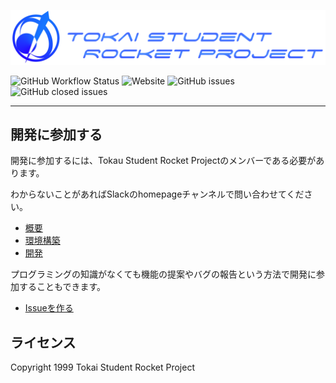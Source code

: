 ![Tokai Student Rocket Project](./docs/images/logo.png)

![GitHub Workflow Status](https://img.shields.io/github/workflow/status/tokai-student-rocket-project/tokai-student-rocket-project.github.io/Deploy%20to%20Github%20Pages)
![Website](https://img.shields.io/website?url=https%3A%2F%2Ftokai-student-rocket-project.github.io%2F)
![GitHub issues](https://img.shields.io/github/issues/tokai-student-rocket-project/tokai-student-rocket-project.github.io)
![GitHub closed issues](https://img.shields.io/github/issues-closed/tokai-student-rocket-project/tokai-student-rocket-project.github.io)

---

## 開発に参加する

開発に参加するには、Tokau Student Rocket Projectのメンバーである必要があります。

わからないことがあればSlackのhomepageチャンネルで問い合わせてください。

- [概要](./docs/Overview.md)
- [環境構築](./docs/Setup.md)
- [開発](./docs/Develop.md)

プログラミングの知識がなくても機能の提案やバグの報告という方法で開発に参加することもできます。

- [Issueを作る](./docs/CreateIssue.md)

## ライセンス

Copyright 1999 Tokai Student Rocket Project
